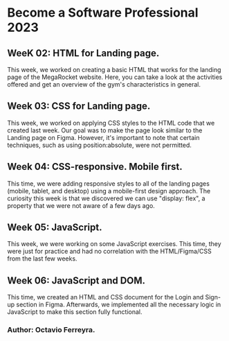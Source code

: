 # Become a Software Professional 2023
## WeeK 02: HTML for Landing page.
This week, we worked on creating a basic HTML that works for the landing page of the MegaRocket website. Here, you can take a look at the activities offered and get an overview of the gym's characteristics in general.
## Week 03: CSS for Landing page.
This week, we worked on applying CSS styles to the HTML code that we created last week. Our goal was to make the page look similar to the Landing page on Figma. However, it's important to note that certain techniques, such as using position:absolute, were not permitted.  
## Week 04: CSS-responsive. Mobile first.
This time, we were adding responsive styles to all of the landing pages (mobile, tablet, and desktop) using a mobile-first design approach. The curiosity this week is that we discovered we can use "display: flex", a property that we were not aware of a few days ago.
## Week 05: JavaScript.
This week, we were working on some JavaScript exercises. This time, they were just for practice and had no correlation with the HTML/Figma/CSS from the last few weeks.
## Week 06: JavaScript and DOM.
This time, we created an HTML and CSS document for the Login and Sign-up section in Figma. Afterwards, we implemented all the necessary logic in JavaScript to make this section fully functional.
### Author: Octavio Ferreyra.
